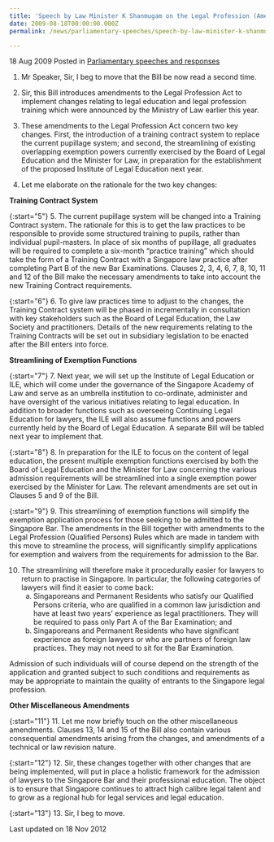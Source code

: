 ```yaml
---
title: 'Speech by Law Minister K Shanmugam on the Legal Profession (Amendment) Bill 2009'
date: 2009-08-18T00:00:00.000Z
permalink: /news/parliamentary-speeches/speech-by-law-minister-k-shanmugam-on-the-legal-profession-amendment-bill-2009

---
```



18 Aug 2009 Posted in [Parliamentary speeches and responses](/news/parliamentary-speeches) 

1. Mr Speaker, Sir, I beg to move that the Bill be now read a second time.

2. Sir, this Bill introduces amendments to the Legal Profession Act to implement changes relating to legal education and legal profession training which were announced by the Ministry of Law earlier this year.
 
3. These amendments to the Legal Profession Act concern two key changes. First, the introduction of a training contract system to replace the current pupillage system; and second, the streamlining of existing overlapping exemption powers currently exercised by the Board of Legal Education and the Minister for Law, in preparation for the establishment of the proposed Institute of Legal Education next year.
 
4. Let me elaborate on the rationale for the two key changes:

**Training Contract System**

{:start="5"}
5. The current pupillage system will be changed into a Training Contract system. The rationale for this is to get the law practices to be responsible to provide some structured training to pupils, rather than individual pupil-masters. In place of six months of pupillage, all graduates will be required to complete a six-month “practice training” which should take the form of a Training Contract with a Singapore law practice after completing Part B of the new Bar Examinations. Clauses 2, 3, 4, 6, 7, 8, 10, 11 and 12 of the Bill make the necessary amendments to take into account the new Training Contract requirements.

{:start="6"}
6. To give law practices time to adjust to the changes, the Training Contract system will be phased in incrementally in consultation with key stakeholders such as the Board of Legal Education, the Law Society and practitioners. Details of the new requirements relating to the Training Contracts will be set out in subsidiary legislation to be enacted after the Bill enters into force.

**Streamlining of Exemption Functions**

{:start="7"}
7. Next year, we will set up the Institute of Legal Education or ILE, which will come under the governance of the Singapore Academy of Law and serve as an umbrella institution to co-ordinate, administer and have oversight of the various initiatives relating to legal education. In addition to broader functions such as overseeing Continuing Legal Education for lawyers, the ILE will also assume functions and powers currently held by the Board of Legal Education. A separate Bill will be tabled next year to implement that.

{:start="8"}
8. In preparation for the ILE to focus on the content of legal education, the present multiple exemption functions exercised by both the Board of Legal Education and the Minister for Law concerning the various admission requirements will be streamlined into a single exemption power exercised by the Minister for Law.  The relevant amendments are set out in Clauses 5 and 9 of the Bill.
 
{:start="9"} 
9. This streamlining of exemption functions will simplify the exemption application process for those seeking to be admitted to the Singapore Bar. The amendments in the Bill together with amendments to the Legal Profession (Qualified Persons) Rules which are made in tandem with this move to streamline the process, will significantly simplify applications for exemption and waivers from the requirements for admission to the Bar.

<ol start="10">
<li> The streamlining will therefore make it procedurally easier for lawyers to return to practise in Singapore. In particular, the following categories of lawyers will find it easier to come back:
<ol style="list-style-type: lower-alpha">

<li>Singaporeans and Permanent Residents who satisfy our Qualified Persons criteria, who are qualified in a common law jurisdiction and have at least two years’ experience as legal practitioners. They will be required to pass only Part A of the Bar Examination; and </li>
 
<li>Singaporeans and Permanent Residents who have significant experience as foreign lawyers or who are partners of foreign law practices. They may not need to sit for the Bar Examination. </li>

</ol>

</li>
</ol>

Admission of such individuals will of course depend on the strength of the application and granted subject to such conditions and requirements as may be appropriate to maintain the quality of entrants to the Singapore legal profession.

**Other Miscellaneous Amendments**


{:start="11"}
11. Let me now briefly touch on the other miscellaneous amendments. Clauses 13, 14 and 15 of the Bill also contain various consequential amendments arising from the changes, and amendments of a technical or law revision nature.
 
{:start="12"} 
12. Sir, these changes together with other changes that are being implemented, will put in place a holistic framework for the admission of lawyers to the Singapore Bar and their professional education. The object is to ensure that Singapore continues to attract high calibre legal talent and to grow as a regional hub for legal services and legal education.
 
{:start="13"} 
13. Sir, I beg to move.


<p class="right-side-updated">Last updated on 18 Nov 2012</p> 
